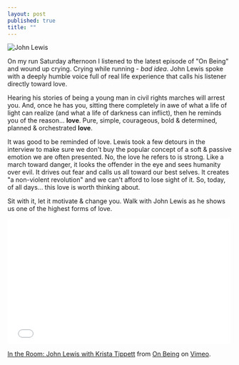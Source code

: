 ```yaml
---
layout: post
published: true
title: ""
---
```


![John Lewis](http://aattp.org/wp-content/uploads/2013/08/gty_john_lewis_dm_120314_wmain.jpg)

On my run Saturday afternoon I listened to the latest episode of "On Being" and wound up crying. Crying while running - _bad idea_. John Lewis spoke with a deeply humble voice full of real life experience that calls his listener directly toward love. 

Hearing his stories of being a young man in civil rights marches will arrest you. And, once he has you, sitting there completely in awe of what a life of light can realize (and what a life of darkness can inflict), then he reminds you of the reason... **love**. Pure, simple, courageous, bold & determined, planned & orchestrated **love**.

It was good to be reminded of love. Lewis took a few detours in the interview to make sure we don't buy the popular concept of a soft & passive emotion we are often presented. No, the love he refers to is strong. Like a march toward danger, it looks the offender in the eye and sees humanity over evil. It drives out fear and calls us all toward our best selves. It creates "a non-violent revolution" and we can't afford to lose sight of it. So, today, of all days... this love is worth thinking about. 

Sit with it, let it motivate & change you. Walk with John Lewis as he shows us one of the highest forms of love.


<iframe src="//player.vimeo.com/video/62834898" width="500" height="281" frameborder="0" webkitallowfullscreen mozallowfullscreen allowfullscreen></iframe> <p><a href="http://vimeo.com/62834898">In the Room: John Lewis with Krista Tippett</a> from <a href="http://vimeo.com/onbeing">On Being</a> on <a href="https://vimeo.com">Vimeo</a>.</p>